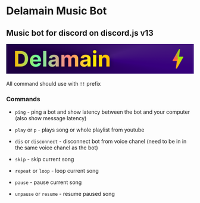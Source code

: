 # Delamain Music Bot

## Music bot for discord on discord.js v13

![Bot Header](./assets/Head.png)

All command should use with `!!` prefix

### Commands

- `ping` - ping a bot and show latency between the bot and your computer (also show message latency)

- `play` or `p` - plays song or whole playlist from youtube

- `dis` or `disconnect` - disconnect bot from voice chanel (need to be in in the same voice chanel as the bot)

- `skip` - skip current song

- `repeat` or `loop` - loop current song

- `pause` - pause current song

- `unpause` or `resume` - resume paused song
